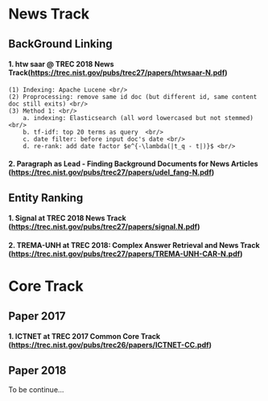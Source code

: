 News Track
=====================
## BackGround Linking
#### 1. htw saar @ TREC 2018 News Track(https://trec.nist.gov/pubs/trec27/papers/htwsaar-N.pdf) 
	(1) Indexing: Apache Lucene <br/>
	(2) Proprocessing: remove same id doc (but different id, same content doc still exits) <br/>
	(3) Method 1: <br/>
		a. indexing: Elasticsearch (all word lowercased but not stemmed) <br/>
		b. tf-idf: top 20 terms as query  <br/>
		c. date filter: before input doc's date <br/> 
		d. re-rank: add date factor $e^{-\lambda(|t_q - t|)}$ <br/>



#### 2. Paragraph as Lead - Finding Background Documents for News Articles (https://trec.nist.gov/pubs/trec27/papers/udel_fang-N.pdf)




## Entity Ranking
#### 1. Signal at TREC 2018 News Track (https://trec.nist.gov/pubs/trec27/papers/signal.N.pdf)

#### 2. TREMA-UNH at TREC 2018: Complex Answer Retrieval and News Track (https://trec.nist.gov/pubs/trec27/papers/TREMA-UNH-CAR-N.pdf)




Core Track
=====================
## Paper 2017
#### 1. ICTNET at TREC 2017 Common Core Track (https://trec.nist.gov/pubs/trec26/papers/ICTNET-CC.pdf)

## Paper 2018
To be continue...


